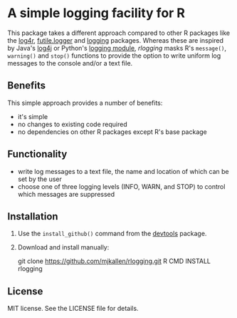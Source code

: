 A simple logging facility for R
===============================

This package takes a different approach compared to other R packages like the
[log4r](http://cran.r-project.org/package=log4r), 
[futile.logger](http://cran.r-project.org/package=futile.logger) and 
[logging](http://cran.r-project.org/package=logging) packages. Whereas these are
inspired by Java's [log4j](http://logging.apache.org/log4j/) or Python's 
[logging module](http://docs.python.org/2/library/logging.html), *rlogging* masks
R's `message()`, `warning()` and `stop()` functions to provide the option to
write uniform log messages to the console and/or a text file.

Benefits
--------

This simple approach provides a number of benefits:

  * it's simple
  * no changes to existing code required
  * no dependencies on other R packages except R's base package

Functionality
-------------

  * write log messages to a text file, the name and location of which can be set
    by the user
  * choose one of three logging levels (INFO, WARN, and STOP) to control which
    messages are suppressed

Installation
------------

  1. Use the `install_github()` command from the [devtools](https://github.com/hadley/devtools) package.
  2. Download and install manually:

        git clone https://github.com/mjkallen/rlogging.git
        R CMD INSTALL rlogging

License
-------

MIT license. See the LICENSE file for details.
